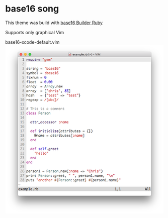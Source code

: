 # base16 song
This theme was build with [base16 Builder Ruby](https://github.com/obahareth/base16-builder-ruby)

Supports only graphical Vim

base16-xcode-default.vim
![base16-xcode-default.vim](https://raw.githubusercontent.com/songzhou21/base16-song/master/xcode-default-scheme.png)
